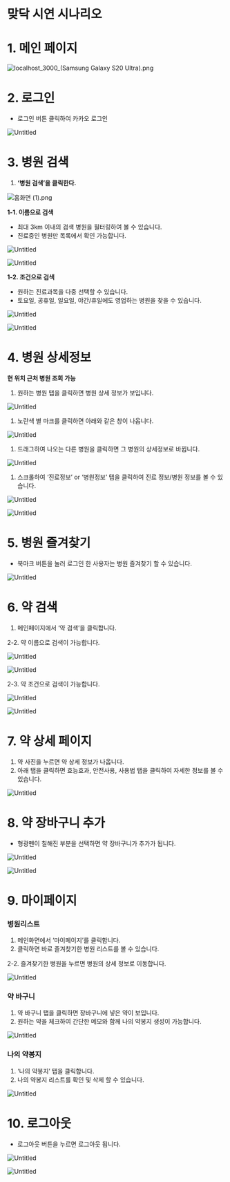 # 맞닥 시연 시나리오

# 1. 메인 페이지

![localhost_3000_(Samsung Galaxy S20 Ultra).png](/DOCS/images/%EC%8B%9C%EC%97%B0%EC%8B%9C%EB%82%98%EB%A6%AC%EC%98%A4/localhost_3000_(Samsung_Galaxy_S20_Ultra).png)

# 2. 로그인

- 로그인 버튼 클릭하여 카카오 로그인

![Untitled](/DOCS/images/%EC%8B%9C%EC%97%B0%EC%8B%9C%EB%82%98%EB%A6%AC%EC%98%A4/Untitled.png)

# 3. 병원 검색

1. **‘병원 검색’을 클릭한다.**

![홈화면 (1).png](/DOCS/images/%EC%8B%9C%EC%97%B0%EC%8B%9C%EB%82%98%EB%A6%AC%EC%98%A4/%ED%99%88%ED%99%94%EB%A9%B4.png)

**1-1. 이름으로 검색**

- 최대 3km 이내의 검색 병원을 필터링하여 볼 수 있습니다.
- 진료중인 병원만 목록에서 확인 가능합니다.

![Untitled](/DOCS/images/%EC%8B%9C%EC%97%B0%EC%8B%9C%EB%82%98%EB%A6%AC%EC%98%A4/Untitled%201.png)

![Untitled](/DOCS/images/%EC%8B%9C%EC%97%B0%EC%8B%9C%EB%82%98%EB%A6%AC%EC%98%A4/Untitled%202.png)

**1-2. 조건으로 검색**

- 원하는 진료과목을 다중 선택할 수 있습니다.
- 토요일, 공휴일, 일요일, 야간/휴일에도 영업하는 병원을 찾을 수 있습니다.

![Untitled](/DOCS/images/%EC%8B%9C%EC%97%B0%EC%8B%9C%EB%82%98%EB%A6%AC%EC%98%A4/Untitled%203.png)

![Untitled](/DOCS/images/%EC%8B%9C%EC%97%B0%EC%8B%9C%EB%82%98%EB%A6%AC%EC%98%A4/Untitled%204.png)

# 4. 병원 상세정보

**현 위치 근처 병원 조회 가능**

1. 원하는 병원 탭을 클릭하면 병원 상세 정보가 보입니다.

![Untitled](/DOCS/images/%EC%8B%9C%EC%97%B0%EC%8B%9C%EB%82%98%EB%A6%AC%EC%98%A4/Untitled%205.png)

1. 노란색 별 마크를 클릭하면 아래와 같은 창이 나옵니다.

![Untitled](/DOCS/images/%EC%8B%9C%EC%97%B0%EC%8B%9C%EB%82%98%EB%A6%AC%EC%98%A4/Untitled%206.png)

1. 드래그하여 나오는 다른 병원을 클릭하면 그 병원의 상세정보로 바뀝니다.

![Untitled](/DOCS/images/%EC%8B%9C%EC%97%B0%EC%8B%9C%EB%82%98%EB%A6%AC%EC%98%A4/Untitled%207.png)

1. 스크롤하여 ‘진료정보’ or ‘병원정보’ 탭을 클릭하여 진료 정보/병원 정보를 볼 수 있습니다.

![Untitled](/DOCS/images/%EC%8B%9C%EC%97%B0%EC%8B%9C%EB%82%98%EB%A6%AC%EC%98%A4/Untitled%208.png)

![Untitled](/DOCS/images/%EC%8B%9C%EC%97%B0%EC%8B%9C%EB%82%98%EB%A6%AC%EC%98%A4/Untitled%209.png)

# 5. 병원 즐겨찾기

- 북마크 버튼을 눌러 로그인 한 사용자는 병원 즐겨찾기 할 수 있습니다.

![Untitled](/DOCS/images/%EC%8B%9C%EC%97%B0%EC%8B%9C%EB%82%98%EB%A6%AC%EC%98%A4/Untitled%2010.png)

# 6. 약 검색

1. 메인페이지에서 ‘약 검색’을 클릭합니다.

2-2. 약 이름으로 검색이 가능합니다.

![Untitled](/DOCS/images/%EC%8B%9C%EC%97%B0%EC%8B%9C%EB%82%98%EB%A6%AC%EC%98%A4/Untitled%2011.png)

![Untitled](/DOCS/images/%EC%8B%9C%EC%97%B0%EC%8B%9C%EB%82%98%EB%A6%AC%EC%98%A4/Untitled%2012.png)

2-3. 약 조건으로 검색이 가능합니다.

![Untitled](/DOCS/images/%EC%8B%9C%EC%97%B0%EC%8B%9C%EB%82%98%EB%A6%AC%EC%98%A4/Untitled%2013.png)

![Untitled](/DOCS/images/%EC%8B%9C%EC%97%B0%EC%8B%9C%EB%82%98%EB%A6%AC%EC%98%A4/Untitled%2014.png)

# 7. 약 상세 페이지

1. 약 사진을 누르면 약 상세 정보가 나옵니다.
2. 아래 탭을 클릭하면 효능효과, 안전사용, 사용법 탭을 클릭하여 자세한 정보를 볼 수 있습니다.

![Untitled](/DOCS/images/%EC%8B%9C%EC%97%B0%EC%8B%9C%EB%82%98%EB%A6%AC%EC%98%A4/Untitled%2015.png)

# 8. 약 장바구니 추가

- 형광펜이 칠해진 부분을 선택하면 약 장바구니가 추가가 됩니다.

![Untitled](/DOCS/images/%EC%8B%9C%EC%97%B0%EC%8B%9C%EB%82%98%EB%A6%AC%EC%98%A4/Untitled%2016.png)

![Untitled](/DOCS/images/%EC%8B%9C%EC%97%B0%EC%8B%9C%EB%82%98%EB%A6%AC%EC%98%A4/Untitled%2017.png)

# 9. 마이페이지

### 병원리스트

1. 메인화면에서 ‘마이페이지’를 클릭합니다.
2. 클릭하면 바로 즐겨찾기한 병원 리스트를 볼 수 있습니다.

2-2. 즐겨찾기한 병원을 누르면 병원의 상세 정보로 이동합니다.

![Untitled](/DOCS/images/%EC%8B%9C%EC%97%B0%EC%8B%9C%EB%82%98%EB%A6%AC%EC%98%A4/Untitled%2018.png)

### 약 바구니

1. 약 바구니 탭을 클릭하면 장바구니에 넣은 약이 보입니다.
2. 원하는 약을 체크하여 간단한 메모와 함께 나의 약봉지 생성이 가능합니다.

![Untitled](/DOCS/images/%EC%8B%9C%EC%97%B0%EC%8B%9C%EB%82%98%EB%A6%AC%EC%98%A4/Untitled%2019.png)

### 나의 약봉지

1. ‘나의 약봉지’ 탭을 클릭합니다.
2. 나의 약봉지 리스트를 확인 및 삭제 할 수 있습니다.

![Untitled](/DOCS/images/%EC%8B%9C%EC%97%B0%EC%8B%9C%EB%82%98%EB%A6%AC%EC%98%A4/Untitled%2020.png)

# 10. 로그아웃

- 로그아웃 버튼을 누르면 로그아웃 됩니다.

![Untitled](/DOCS/images/%EC%8B%9C%EC%97%B0%EC%8B%9C%EB%82%98%EB%A6%AC%EC%98%A4/Untitled%2021.png)

![Untitled](/DOCS/images/%EC%8B%9C%EC%97%B0%EC%8B%9C%EB%82%98%EB%A6%AC%EC%98%A4/Untitled%2022.png)